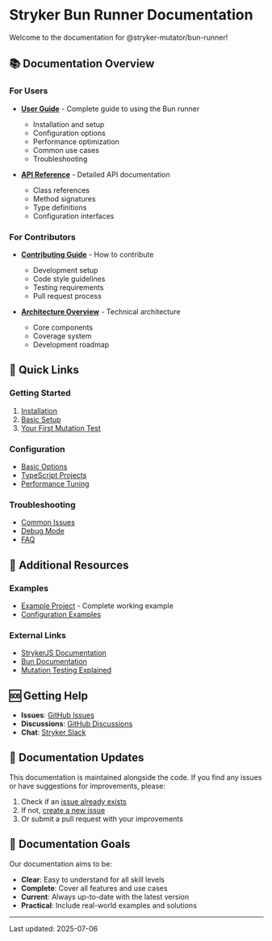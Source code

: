 # Stryker Bun Runner Documentation

Welcome to the documentation for @stryker-mutator/bun-runner!

## 📚 Documentation Overview

### For Users

- **[User Guide](./GUIDE.md)** - Complete guide to using the Bun runner
  - Installation and setup
  - Configuration options
  - Performance optimization
  - Common use cases
  - Troubleshooting

- **[API Reference](./API.md)** - Detailed API documentation
  - Class references
  - Method signatures
  - Type definitions
  - Configuration interfaces

### For Contributors

- **[Contributing Guide](../CONTRIBUTING.md)** - How to contribute
  - Development setup
  - Code style guidelines
  - Testing requirements
  - Pull request process

- **[Architecture Overview](../CLAUDE.md)** - Technical architecture
  - Core components
  - Coverage system
  - Development roadmap

## 🚀 Quick Links

### Getting Started
1. [Installation](./GUIDE.md#installation)
2. [Basic Setup](./GUIDE.md#basic-setup)
3. [Your First Mutation Test](./GUIDE.md#basic-setup)

### Configuration
- [Basic Options](./API.md#configuration-options)
- [TypeScript Projects](./GUIDE.md#typescript-project)
- [Performance Tuning](./GUIDE.md#performance-optimization)

### Troubleshooting
- [Common Issues](./GUIDE.md#common-issues)
- [Debug Mode](./GUIDE.md#debug-mode)
- [FAQ](./GUIDE.md#troubleshooting)

## 📖 Additional Resources

### Examples
- [Example Project](../example) - Complete working example
- [Configuration Examples](./GUIDE.md#common-use-cases)

### External Links
- [StrykerJS Documentation](https://stryker-mutator.io/docs/)
- [Bun Documentation](https://bun.sh/docs)
- [Mutation Testing Explained](https://stryker-mutator.io/docs/mutation-testing-elements/what-is-mutation-testing/)

## 🆘 Getting Help

- **Issues**: [GitHub Issues](https://github.com/stryker-mutator/stryker-bun/issues)
- **Discussions**: [GitHub Discussions](https://github.com/stryker-mutator/stryker-bun/discussions)
- **Chat**: [Stryker Slack](https://join.slack.com/t/stryker-mutator/shared_invite/enQtOTUyMTYyNTg1NDQ0LTU4ODNmZDlmN2I3MmEyMTVhYjZlYmJkOThlNTY3NTM1M2QxYmM5YTM3ODQxYmJjY2YyYzllM2RkMmM1NjNjZjM)

## 📝 Documentation Updates

This documentation is maintained alongside the code. If you find any issues or have suggestions for improvements, please:

1. Check if an [issue already exists](https://github.com/stryker-mutator/stryker-bun/issues)
2. If not, [create a new issue](https://github.com/stryker-mutator/stryker-bun/issues/new)
3. Or submit a pull request with your improvements

## 🎯 Documentation Goals

Our documentation aims to be:
- **Clear**: Easy to understand for all skill levels
- **Complete**: Cover all features and use cases
- **Current**: Always up-to-date with the latest version
- **Practical**: Include real-world examples and solutions

---

Last updated: 2025-07-06